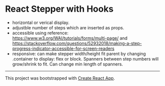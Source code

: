 # React Stepper with Hooks

- horizontal or verical display.
- adjustble number of steps which are inserted as props.
- accessible using reference: https://www.w3.org/WAI/tutorials/forms/multi-page/ and https://stackoverflow.com/questions/52932018/making-a-step-progress-indicator-accessible-for-screen-readers
- responsive: can make stepper width/height fit parent by changing .container to display: flex or block. Spanners between step numbers will grow/shrink to fit. Can change min length of spanners.

---

This project was bootstrapped with [Create React App](https://github.com/facebook/create-react-app).
